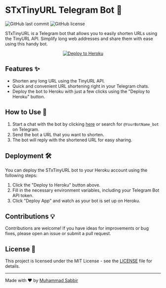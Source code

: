 # STxTinyURL Telegram Bot 🤖

![GitHub last commit](https://img.shields.io/github/last-commit/STxSABBIR/STxTinyURL)
![GitHub license](https://img.shields.io/github/license/STxSABBIR/STxTinyURL)

STxTinyURL is a Telegram bot that allows you to easily shorten URLs using the TinyURL API. Simplify long web addresses and share them with ease using this handy bot.

<p align="center">
  <a href="https://heroku.com/deploy?template=https://github.com/STxSABBIR/STxTinyURL">
    <img src="https://www.herokucdn.com/deploy/button.svg" alt="Deploy to Heroku">
  </a>
</p>

## Features ✨

- Shorten any long URL using the TinyURL API.
- Quick and convenient URL shortening right in your Telegram chats.
- Deploy the bot to Heroku with just a few clicks using the "Deploy to Heroku" button.

## How to Use 🚀

1. Start a chat with the bot by clicking [here](https://t.me/YourBotName_bot) or search for `@YourBotName_bot` on Telegram.
2. Send the bot a URL that you want to shorten.
3. The bot will reply with the shortened URL for easy sharing.

## Deployment 🛠️

You can deploy the STxTinyURL bot to your Heroku account using the following steps:

1. Click the "Deploy to Heroku" button above.
2. Fill in the necessary environment variables, including your Telegram Bot API token.
3. Click "Deploy App" and watch as your bot is set up on Heroku.

## Contributions 💡

Contributions are welcome! If you have ideas for improvements or bug fixes, please open an issue or submit a pull request.

## License 📄

This project is licensed under the MIT License - see the [LICENSE](LICENSE) file for details.

---

Made with ❤️ by [Muhammad Sabbir](https://github.com/STxSABBIR)
